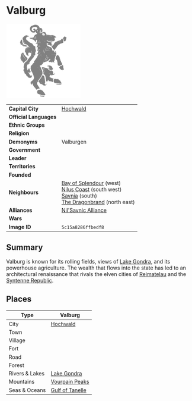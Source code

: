 # Valburg

<img src="https://raw.githubusercontent.com/jesskelsall/astarus-images/main/symbols/5c15a8286ffbedf8.png" height="200" />

|||
| --- | --- |
| **Capital City** | [Hochwald](../../../places/cities/hochwald.md) | civilisation.2
| **Official Languages** | |
| **Ethnic Groups** | |
| **Religion** | |
| **Demonyms** | Valburgen |
| **Government** | |
| **Leader** | |
| **Territories** | |
| **Founded** | |
| **Neighbours** | [Bay of Splendour](bay-of-splendour.md) (west)<br>[Nilus Coast](nilus-coast.md) (south west)<br>[Savnia](savnia.md) (south)<br>[The Dragonbrand](the-dragonbrand.md) (north east) |
| **Alliances** | [Nil'Savnic Alliance](../nilsavnic-alliance.md) |
| **Wars** | |
| **Image ID** | `5c15a8286ffbedf8` |

## Summary

Valburg is known for its rolling fields, views of [Lake Gondra](../../../places/rivers-lakes/lake-gondra.md),
and its powerhouse agriculture. The wealth that flows into the state
has led to an architectural renaissance that rivals the elven cities of [Reimatelau](reimatelau.md) and the [Syntenne Republic](../../syntenne-republic/syntenne-republic.md). 

## Places

| Type | Valburg |
| --- | --- |
| City | [Hochwald](../../../places/cities/hochwald.md) |
| Town | |
| Village | |
| Fort | |
| Road | |
| Forest | |
| Rivers & Lakes | [Lake Gondra](../../../places/rivers-lakes/lake-gondra.md) |
| Mountains | [Vourpain Peaks](../../../places/mountains/vourpain-peaks.md) |
| Seas & Oceans | [Gulf of Tanelle](../../../places/seas-oceans/gulf-of-tanelle.md) |
